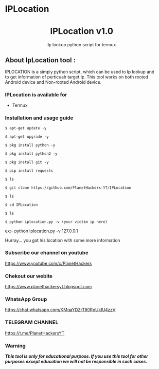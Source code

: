 # IPLocation

<h1 align="center">IPLocation v1.0</h1>
<p align="center">
      Ip lookup python script for termux
</p>

## About IpLocation tool :

IPLOCATION is a simply python script, which can be used to Ip lookup and to get information of perticualr target Ip. This tool works on both rooted Android device and Non-rooted Android device.



### IPLocation is available for

* Termux

### Installation and usage guide
```
$ apt-get update -y
```
```
$ apt-get upgrade -y
```
```
$ pkg install python -y 
```
```
$ pkg install python2 -y
```
```
$ pkg install git -y
```
```
$ pip install requests
```
```
$ ls
```
```
$ git clone https://github.com/PlanetHackers-YT/IPLocation
```
```
$ ls
```
```
$ cd IPLocation
```
```
$ ls
```
```
$ python iplocation.py -v (your victim ip here)
```
ex:- python iplocation.py -v 127.0.0.1

Hurray... you got his location with some more information

### Subscribe our channel on youtube
https://www.youtube.com/c/PlanetHackers

### Chekout our webite 
https://www.planethackersyt.blogspot.com

### WhatsApp Group 
https://chat.whatsapp.com/KMqaYDZrTIt0RpUkIU4zzV

### TELEGRAM CHANNEL
https://t.me/PlanetHackersYT
     
### Warning

***This tool is only for educational purpose. If you use this tool for other purposes except education we will not be responsible in such cases.***
